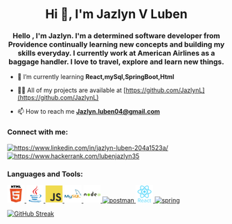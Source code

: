 <h1 align="center">Hi 👋, I'm Jazlyn V Luben</h1>
<h3 align="center">Hello , I'm Jazlyn. I'm a determined software developer from Providence continually learning new concepts and building my skills everyday. I currently work at American Airlines as a baggage handler. I love to travel, explore and learn new things.</h3>

- 🌱 I’m currently learning **React,mySql,SpringBoot,Html**

- 👨‍💻 All of my projects are available at [https://github.com/JazlynL](https://github.com/JazlynL)

- 📫 How to reach me **Jazlyn.luben04@gmail.com**

<h3 align="left">Connect with me:</h3>
<p align="left">
<a href="https://www.linkedin.com/in/jazlyn-luben-204a1523a/" target="blank"><img align="center" src="https://raw.githubusercontent.com/rahuldkjain/github-profile-readme-generator/master/src/images/icons/Social/linked-in-alt.svg" alt="https://www.linkedin.com/in/jazlyn-luben-204a1523a/" height="30" width="40" /></a>
<a href="https://www.hackerrank.com/lubenjazlyn35" target="blank"><img align="center" src="https://raw.githubusercontent.com/rahuldkjain/github-profile-readme-generator/master/src/images/icons/Social/hackerrank.svg" alt="https://www.hackerrank.com/lubenjazlyn35" height="30" width="40" /></a>
</p>

<h3 align="left">Languages and Tools:</h3>
<p align="left"> <a href="https://www.w3.org/html/" target="_blank" rel="noreferrer"> <img src="https://raw.githubusercontent.com/devicons/devicon/master/icons/html5/html5-original-wordmark.svg" alt="html5" width="40" height="40"/> </a> <a href="https://www.java.com" target="_blank" rel="noreferrer"> <img src="https://raw.githubusercontent.com/devicons/devicon/master/icons/java/java-original.svg" alt="java" width="40" height="40"/> </a> <a href="https://developer.mozilla.org/en-US/docs/Web/JavaScript" target="_blank" rel="noreferrer"> <img src="https://raw.githubusercontent.com/devicons/devicon/master/icons/javascript/javascript-original.svg" alt="javascript" width="40" height="40"/> </a> <a href="https://www.mysql.com/" target="_blank" rel="noreferrer"> <img src="https://raw.githubusercontent.com/devicons/devicon/master/icons/mysql/mysql-original-wordmark.svg" alt="mysql" width="40" height="40"/> </a> <a href="https://nodejs.org" target="_blank" rel="noreferrer"> <img src="https://raw.githubusercontent.com/devicons/devicon/master/icons/nodejs/nodejs-original-wordmark.svg" alt="nodejs" width="40" height="40"/> </a> <a href="https://postman.com" target="_blank" rel="noreferrer"> <img src="https://www.vectorlogo.zone/logos/getpostman/getpostman-icon.svg" alt="postman" width="40" height="40"/> </a> <a href="https://reactjs.org/" target="_blank" rel="noreferrer"> <img src="https://raw.githubusercontent.com/devicons/devicon/master/icons/react/react-original-wordmark.svg" alt="react" width="40" height="40"/> </a> <a href="https://spring.io/" target="_blank" rel="noreferrer"> <img src="https://www.vectorlogo.zone/logos/springio/springio-icon.svg" alt="spring" width="40" height="40"/> </a> </p
  
  [![GitHub Streak](http://github-readme-streak-stats.herokuapp.com?user=JazlynL&theme=github-dark-blue&hide_border=true)](https://git.io/streak-stats)

  
